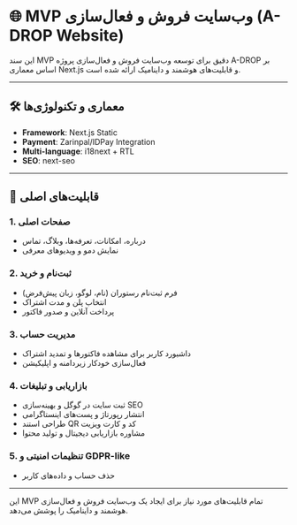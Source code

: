 # 🌐 MVP وب‌سایت فروش و فعال‌سازی (A-DROP Website)

این سند MVP دقیق برای توسعه وب‌سایت فروش و فعال‌سازی پروژه A-DROP بر اساس معماری Next.js و قابلیت‌های هوشمند و داینامیک ارائه شده است.

---

## 🛠️ معماری و تکنولوژی‌ها
- **Framework**: Next.js Static
- **Payment**: Zarinpal/IDPay Integration
- **Multi-language**: i18next + RTL
- **SEO**: next-seo

---

## 🎯 قابلیت‌های اصلی

### 1. صفحات اصلی
- درباره، امکانات، تعرفه‌ها، وبلاگ، تماس
- نمایش دمو و ویدیوهای معرفی

### 2. ثبت‌نام و خرید
- فرم ثبت‌نام رستوران (نام، لوگو، زبان پیش‌فرض)
- انتخاب پلن و مدت اشتراک
- پرداخت آنلاین و صدور فاکتور

### 3. مدیریت حساب
- داشبورد کاربر برای مشاهده فاکتورها و تمدید اشتراک
- فعال‌سازی خودکار زیردامنه و اپلیکیشن

### 4. بازاریابی و تبلیغات
- ثبت سایت در گوگل و بهینه‌سازی SEO
- انتشار رپورتاژ و پست‌های اینستاگرامی
- طراحی استند QR کد و کارت ویزیت
- مشاوره بازاریابی دیجیتال و تولید محتوا

### 5. تنظیمات امنیتی و GDPR-like
- حذف حساب و داده‌های کاربر

---

این MVP تمام قابلیت‌های مورد نیاز برای ایجاد یک وب‌سایت فروش و فعال‌سازی هوشمند و داینامیک را پوشش می‌دهد.
